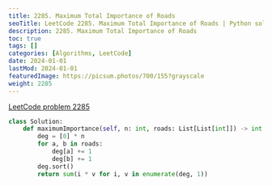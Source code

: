 ```yaml
---
title: 2285. Maximum Total Importance of Roads
seoTitle: LeetCode 2285. Maximum Total Importance of Roads | Python solution and explanation
description: 2285. Maximum Total Importance of Roads
toc: true
tags: []
categories: [Algorithms, LeetCode]
date: 2024-01-01
lastMod: 2024-01-01
featuredImage: https://picsum.photos/700/155?grayscale
weight: 2285
---
```


[LeetCode problem 2285](https://leetcode.com/problems/maximum-total-importance-of-roads/)

```python
class Solution:
    def maximumImportance(self, n: int, roads: List[List[int]]) -> int:
        deg = [0] * n
        for a, b in roads:
            deg[a] += 1
            deg[b] += 1
        deg.sort()
        return sum(i * v for i, v in enumerate(deg, 1))

```
